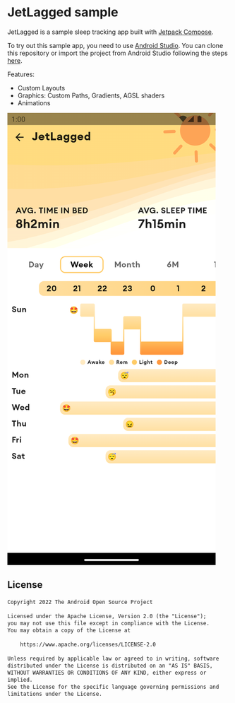 # JetLagged sample

JetLagged is a sample sleep tracking app built with [Jetpack Compose][compose].

To try out this sample app, you need to use 
[Android Studio](https://developer.android.com/studio).
You can clone this repository or import the
project from Android Studio following the steps
[here](https://developer.android.com/jetpack/compose/setup#sample).

Features:
* Custom Layouts
* Graphics: Custom Paths, Gradients, AGSL shaders
* Animations

![JetLagged Screenshot](screenshots/JetLagged_Full.png)

## License

```
Copyright 2022 The Android Open Source Project

Licensed under the Apache License, Version 2.0 (the "License");
you may not use this file except in compliance with the License.
You may obtain a copy of the License at

    https://www.apache.org/licenses/LICENSE-2.0

Unless required by applicable law or agreed to in writing, software
distributed under the License is distributed on an "AS IS" BASIS,
WITHOUT WARRANTIES OR CONDITIONS OF ANY KIND, either express or implied.
See the License for the specific language governing permissions and
limitations under the License.
```

[compose]: https://developer.android.com/jetpack/compose
